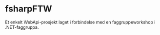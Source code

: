# fsharpFTW

Et enkelt WebApi-prosjekt laget i forbindelse med en faggruppeworkshop i .NET-faggruppa.
